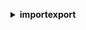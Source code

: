 **<details ><summary style="color:none;">importexport</summary><blockquote>**

- **<details><summary style="color:none;"><b><u>cancel-job</b></u></summary><blockquote>**

  * **<p style="color:none;">--job-id</p>**
  * **<p style="color:none;">--api-version</p>**
  * **<p style="color:none;">--cli-input-json</p>**
  * **<p style="color:none;">--cli-input-yaml</p>**
  * **<p style="color:none;">--generate-cli-skeleton</p>**
  </br>
  **<p style="color:red;">Description</p>**
  </br>
  ## **Examples**
  ```bash

  ```
  ```json

  ```


- **<details><summary style="color:none;"><b><u>create-job</b></u></summary><blockquote>**

  * **<p style="color:none;">--job-type</p>**
  * **<p style="color:none;">--manifest</p>**
  * **<p style="color:none;">--manifest-addendum</p>**
  * **<p style="color:none;">--validate-only</p>**
  * **<p style="color:none;">--no-validate-only</p>**
  * **<p style="color:none;">--api-version</p>**
  * **<p style="color:none;">--cli-input-json</p>**
  * **<p style="color:none;">--cli-input-yaml</p>**
  * **<p style="color:none;">--generate-cli-skeleton</p>**
  </br>
  **<p style="color:red;">Description</p>**
  </br>
  ## **Examples**
  ```bash

  ```
  ```json

  ```


- **<details><summary style="color:none;"><b><u>get-shipping-label</b></u></summary><blockquote>**

  * **<p style="color:none;">--job-ids</p>**
  * **<p style="color:none;">--name</p>**
  * **<p style="color:none;">--company</p>**
  * **<p style="color:none;">--phone-number</p>**
  * **<p style="color:none;">--country</p>**
  * **<p style="color:none;">--state-or-province</p>**
  * **<p style="color:none;">--city</p>**
  * **<p style="color:none;">--postal-code</p>**
  * **<p style="color:none;">--street1</p>**
  * **<p style="color:none;">--street2</p>**
  * **<p style="color:none;">--street3</p>**
  * **<p style="color:none;">--api-version</p>**
  * **<p style="color:none;">--cli-input-json</p>**
  * **<p style="color:none;">--cli-input-yaml</p>**
  * **<p style="color:none;">--generate-cli-skeleton</p>**
  </br>
  **<p style="color:red;">Description</p>**
  </br>
  ## **Examples**
  ```bash

  ```
  ```json

  ```


- **<details><summary style="color:none;"><b><u>get-status</b></u></summary><blockquote>**

  * **<p style="color:none;">--job-id</p>**
  * **<p style="color:none;">--api-version</p>**
  * **<p style="color:none;">--cli-input-json</p>**
  * **<p style="color:none;">--cli-input-yaml</p>**
  * **<p style="color:none;">--generate-cli-skeleton</p>**
  </br>
  **<p style="color:red;">Description</p>**
  </br>
  ## **Examples**
  ```bash

  ```
  ```json

  ```


- **<details><summary style="color:none;"><b><u>help</b></u></summary><blockquote>**

  * **<p style="color:none;"></p>**
  </br>
  **<p style="color:red;">Description</p>**
  </br>
  ## **Examples**
  ```bash

  ```
  ```json

  ```


- **<details><summary style="color:none;"><b><u>list-jobs</b></u></summary><blockquote>**

  * **<p style="color:none;">--api-version</p>**
  * **<p style="color:none;">--cli-input-json</p>**
  * **<p style="color:none;">--cli-input-yaml</p>**
  * **<p style="color:none;">--starting-token</p>**
  * **<p style="color:none;">--page-size</p>**
  * **<p style="color:none;">--max-items</p>**
  * **<p style="color:none;">--generate-cli-skeleton</p>**
  </br>
  **<p style="color:red;">Description</p>**
  </br>
  ## **Examples**
  ```bash

  ```
  ```json

  ```


- **<details><summary style="color:none;"><b><u>update-job</b></u></summary><blockquote>**

  * **<p style="color:none;">--job-id</p>**
  * **<p style="color:none;">--manifest</p>**
  * **<p style="color:none;">--job-type</p>**
  * **<p style="color:none;">--validate-only</p>**
  * **<p style="color:none;">--no-validate-only</p>**
  * **<p style="color:none;">--api-version</p>**
  * **<p style="color:none;">--cli-input-json</p>**
  * **<p style="color:none;">--cli-input-yaml</p>**
  * **<p style="color:none;">--generate-cli-skeleton</p>**
  </br>
  **<p style="color:red;">Description</p>**
  </br>
  ## **Examples**
  ```bash

  ```
  ```json

  ```


</blockquote></details>
</blockquote></details>
</blockquote></details>
</blockquote></details>
</blockquote></details>
</blockquote></details>
</blockquote></details>
</blockquote></details>
